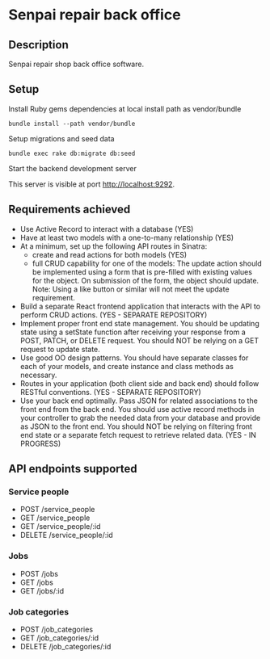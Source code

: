 # Senpai repair back office

## Description

Senpai repair shop back office software.

## Setup

Install Ruby gems dependencies at local install path as vendor/bundle

```
bundle install --path vendor/bundle
```

Setup migrations and seed data

```
bundle exec rake db:migrate db:seed
```

Start the backend development server

This server is visible at port
[http://localhost:9292](http://localhost:9292).

## Requirements achieved

- Use Active Record to interact with a database (YES)
- Have at least two models with a one-to-many relationship  (YES)
- At a minimum, set up the following API routes in Sinatra:
  - create and read actions for both models (YES)
  - full CRUD capability for one of the models: 
  The update action should be implemented using a form that is 
  pre-filled with existing values for the object. On submission of 
  the form, the object should update. Note: Using a like button or 
  similar will not meet the update requirement.
- Build a separate React frontend application that interacts with the API to
  perform CRUD actions. (YES - SEPARATE REPOSITORY)
- Implement proper front end state management. You should be updating state using a
  setState function after receiving your response from a POST, PATCH, or DELETE 
  request. You should NOT be relying on a GET request to update state. 
- Use good OO design patterns. You should have separate classes for each of your
  models, and create instance and class methods as necessary. 
- Routes in your application (both client side and back end) should follow RESTful
  conventions. (YES - SEPARATE REPOSITORY)
- Use your back end optimally. Pass JSON for related associations to the front 
  end from the back end. You should use active record methods in your controller to grab
  the needed data from your database and provide as JSON to the front end. You
  should NOT be relying on filtering front end state or a separate fetch request to
  retrieve related data. (YES - IN PROGRESS)
  
## API endpoints supported

### Service people
- POST /service_people
- GET /service_people
- GET /service_people/:id
- DELETE /service_people/:id

### Jobs
- POST /jobs
- GET /jobs
- GET /jobs/:id

### Job categories
- POST /job_categories
- GET /job_categories/:id
- DELETE /job_categories/:id 

